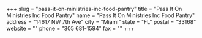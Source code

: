 +++
slug = "pass-it-on-ministries-inc-food-pantry"
title = "Pass It On Ministries Inc Food Pantry"
name = "Pass It On Ministries Inc Food Pantry"
address = "14617 NW 7th Ave"
city = "Miami"
state = "FL"
postal = "33168"
website = ""
phone = "305 681-1594"
fax = ""
+++
